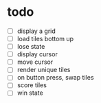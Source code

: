 # todo

- [ ] display a grid
- [ ] load tiles bottom up
- [ ] lose state
- [ ] display cursor
- [ ] move cursor
- [ ] render unique tiles
- [ ] on button press, swap tiles
- [ ] score tiles
- [ ] win state
